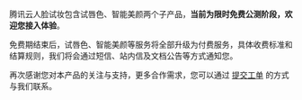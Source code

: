 腾讯云人脸试妆包含试唇色、智能美颜两个子产品，**当前为限时免费公测阶段，欢迎您接入体验**。

免费期结束后，试唇色、智能美颜等服务将全部升级为付费服务，具体收费标准和结算规则，我们将会通过短信、站内信及文档公告等方式通知您。

再次感谢您对本产品的关注与支持，更多合作需求，您可以通过 [提交工单](https://cloud.tencent.com/act/event/connect-service) 的方式与我们联系。
